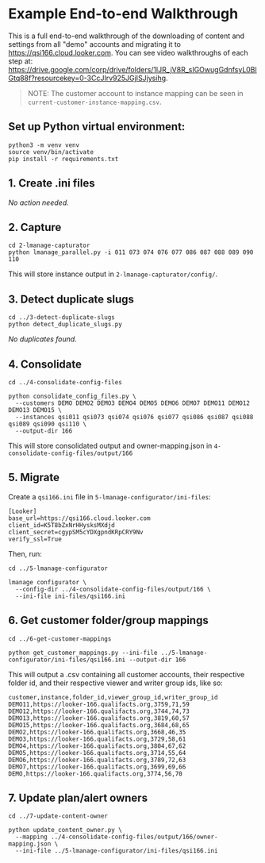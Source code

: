 # Example End-to-end Walkthrough

This is a full end-to-end walkthrough of the downloading of content and settings from all "demo" accounts and migrating it to https://qsi166.cloud.looker.com.  You can see video walkthroughs of each step at: https://drive.google.com/corp/drive/folders/1lJR_jV8R_sIGOwugGdnfsyL0BlGtq88f?resourcekey=0-3CcJIrv925JGjISJjysihg.

> NOTE: The customer account to instance mapping can be seen in `current-customer-instance-mapping.csv`.

## Set up Python virtual environment:

```
python3 -m venv venv
source venv/bin/activate
pip install -r requirements.txt
```

## 1. Create .ini files

_No action needed._

## 2. Capture

```
cd 2-lmanage-capturator
python lmanage_parallel.py -i 011 073 074 076 077 086 087 088 089 090 110
```

This will store instance output in `2-lmanage-capturator/config/`.

## 3. Detect duplicate slugs

```
cd ../3-detect-duplicate-slugs
python detect_duplicate_slugs.py
```

_No duplicates found._

## 4. Consolidate

```
cd ../4-consolidate-config-files

python consolidate_config_files.py \
  --customers DEMO DEMO2 DEMO3 DEMO4 DEMO5 DEMO6 DEMO7 DEMO11 DEMO12 DEMO13 DEMO15 \
  --instances qsi011 qsi073 qsi074 qsi076 qsi077 qsi086 qsi087 qsi088 qsi089 qsi090 qsi110 \
  --output-dir 166
```

This will store consolidated output and owner-mapping.json in `4-consolidate-config-files/output/166`

## 5. Migrate

Create a `qsi166.ini` file in `5-lmanage-configurator/ini-files`:

```
[Looker]
base_url=https://qsi166.cloud.looker.com
client_id=K5T8bZxNrHHysksMXdjd
client_secret=cgypSM5cYDXgpndKRpCRY9Nv
verify_ssl=True
```

Then, run:

```
cd ../5-lmanage-configurator

lmanage configurator \
  --config-dir ../4-consolidate-config-files/output/166 \
  --ini-file ini-files/qsi166.ini
```

## 6. Get customer folder/group mappings

```
cd ../6-get-customer-mappings

python get_customer_mappings.py --ini-file ../5-lmanage-configurator/ini-files/qsi166.ini --output-dir 166
```

This will output a .csv containing all customer accounts, their respective folder id, and their respective viewer and writer group ids, like so:

```
customer,instance,folder_id,viewer_group_id,writer_group_id
DEMO11,https://looker-166.qualifacts.org,3759,71,59
DEMO12,https://looker-166.qualifacts.org,3744,74,73
DEMO13,https://looker-166.qualifacts.org,3819,60,57
DEMO15,https://looker-166.qualifacts.org,3684,68,65
DEMO2,https://looker-166.qualifacts.org,3668,46,35
DEMO3,https://looker-166.qualifacts.org,3729,58,61
DEMO4,https://looker-166.qualifacts.org,3804,67,62
DEMO5,https://looker-166.qualifacts.org,3714,55,64
DEMO6,https://looker-166.qualifacts.org,3789,72,63
DEMO7,https://looker-166.qualifacts.org,3699,69,66
DEMO,https://looker-166.qualifacts.org,3774,56,70
```

## 7. Update plan/alert owners

```
cd ../7-update-content-owner

python update_content_owner.py \
  --mapping ../4-consolidate-config-files/output/166/owner-mapping.json \
  --ini-file ../5-lmanage-configurator/ini-files/qsi166.ini
```